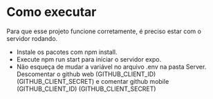 # Como executar
Para que esse projeto funcione corretamente, é preciso estar com o servidor rodando.

- Instale os pacotes com npm install.
- Execute npm run start para iniciar o servidor expo.
- Não esqueça de mudar a variável no arquivo .env na pasta Server. Descomentar o github web (GITHUB_CLIENT_ID) (GITHUB_CLIENT_SECRET) e comentar github mobile (GITHUB_CLIENT_ID) (GITHUB_CLIENT_SECRET)
